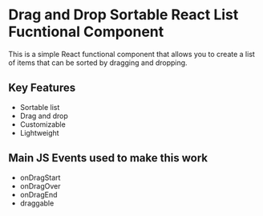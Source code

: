 # Drag and Drop Sortable React List Fucntional Component

This is a simple React functional component that allows you to create a list of items that can be sorted by dragging and dropping.

## Key Features

- Sortable list
- Drag and drop
- Customizable
- Lightweight

## Main JS Events used to make this work

- onDragStart
- onDragOver
- onDragEnd
- draggable
